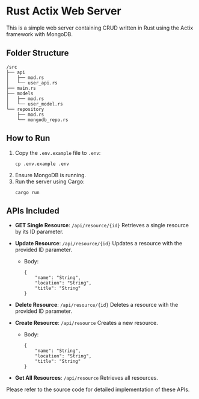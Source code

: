# Rust Actix Web Server

This is a simple web server containing CRUD written in Rust using the Actix framework with MongoDB.

## Folder Structure

```
/src
├── api
│   ├── mod.rs
│   └── user_api.rs
├── main.rs
├── models
│   ├── mod.rs
│   └── user_model.rs
└── repository
    ├── mod.rs
    └── mongodb_repo.rs
```

## How to Run

1. Copy the `.env.example` file to `.env`:
   ```
   cp .env.example .env
   ```
2. Ensure MongoDB is running.
3. Run the server using Cargo:
   ```
   cargo run
   ```

## APIs Included

- **GET Single Resource**: `/api/resource/{id}`
  Retrieves a single resource by its ID parameter.

- **Update Resource**: `/api/resource/{id}`
  Updates a resource with the provided ID parameter.
    - Body:
      ```
      {
          "name": "String",
          "location": "String",
          "title": "String"
      }
      ```

- **Delete Resource**: `/api/resource/{id}`
  Deletes a resource with the provided ID parameter.

- **Create Resource**: `/api/resource`
  Creates a new resource.
    - Body:
      ```
      {
          "name": "String",
          "location": "String",
          "title": "String"
      }
      ```

- **Get All Resources**: `/api/resource`
  Retrieves all resources.

Please refer to the source code for detailed implementation of these APIs.